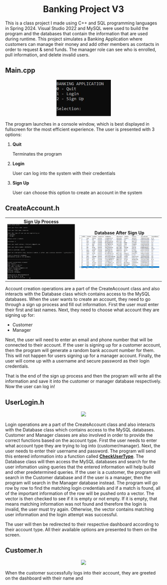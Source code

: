 <div align="center">
<h1>Banking Project V3</h1>
</div>

This is a class project I made using C++ and SQL programming languages in Spring 2024. Visual Studio 2022 and MySQL were used to build the program and the databases that contain the information that are used during runtime. This project simulates a Banking Application where customers can manage their money and add other members as contacts in order to request & send funds. The manager role can see who is enrolled, pull information, and delete invalid users.


## Main.cpp
<p align="center">
  <img src="docs/showcase/console_menu.JPG"/>
</p>


The program launches in a console window, which is best displayed in fullscreen for the most efficient experience. 
The user is presented with 3 options:
1. **Quit**

   Terminates the program
   
2. **Login**
   
   User can log into the system with their credentials

3. **Sign Up**

   User can choose this option to create an account in the system


## CreateAccount.h
<table>
    <tr>
        <th>
            Sign Up Process
            <img src="docs/showcase/console_create1.JPG"/>
        </th>
        <th>
            Database After Sign Up
            <img src="docs/showcase/console_create2.JPG"/>
        </th>
    </tr>
</table>

Account creation operations are a part of the CreateAccount class and also interacts with the Database class which contains access to the MySQL databases. When the user wants to create an account, they need to go through a sign up process and fill out information. First the user must enter their first and last names.
Next, they need to choose what account they are signing up for: 
- Customer
- Manager

Next, the user will need to enter an email and phone number that will be connected to their account. If the user is signing up for a customer account, then the program will generate a random bank account number for them. This will not happen for users signing up for a manager account. Finally, the user will come up with a username and secure password as their login credentials.

That is the end of the sign up process and then the program will write all the information and save it into the customer or manager database respectively. Now the user can log in!


## UserLogin.h
<p align="center">
  <img src="docs/showcase/console_.JPG"/>
</p>

Login operations are a part of the CreateAccount class and also interacts with the Database class which contains access to the MySQL databases. Customer and Manager classes are also involved in order to provide the correct functions based on the account type. First the user needs to enter what account type they are trying to log into (customer/manager). Next, the user needs to enter their username and password. The program will send this entered information into a function called <ins>**CheckUserType**</ins>. The Database class will then access the MySQL databases and search for the user infomation using queries that the entered information will help build and other predetermined queries. If the user is a customer, the program will search in the Customer database and if the user is a manager, then the program will search in the Manager database instead. The program will go row by row to find the matching login credentials and if a match is found, all of the important information of the row will be pushed onto a vector. The vector is then checked to see if it is empty or not empty. If it is empty, that means matching information was not found and therefore the login is invalid, the user must try again. Otherwise, the vector contains matching user information and the login attempt was successful.

The user will then be redirected to their respective dashboard according to their account type. All their available options are presented to them on the screen.


## Customer.h
<p align="center">
  <img src="docs/showcase/console_.JPG"/>
</p>

When the customer successfully logs into their account, they are greeted on the dashboard with their name and 
